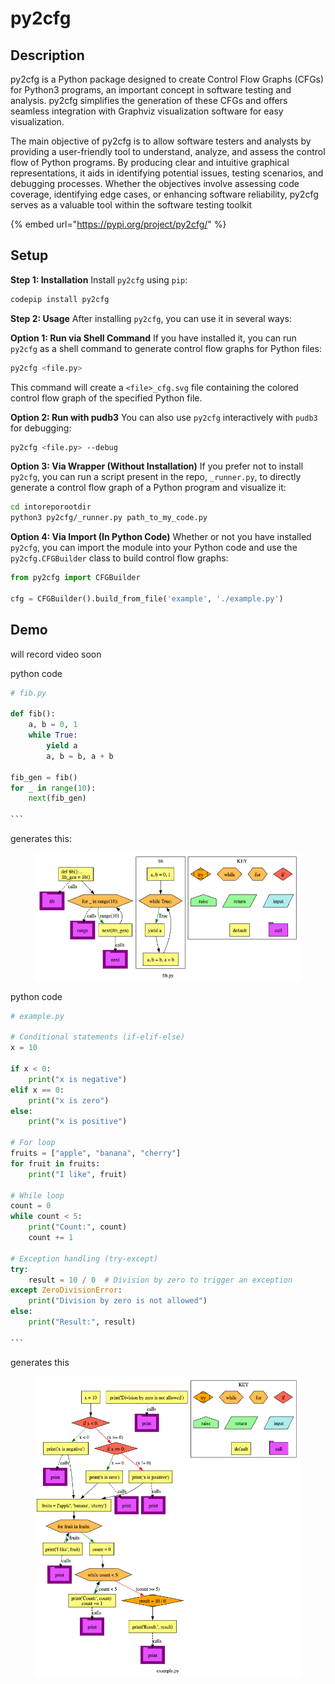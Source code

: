 # py2cfg

## Description

py2cfg is a Python package designed to create Control Flow Graphs (CFGs) for Python3 programs, an important concept in software testing and analysis. py2cfg simplifies the generation of these CFGs and offers seamless integration with Graphviz visualization software for easy visualization.

The main objective of py2cfg is to allow software testers and analysts by providing a user-friendly tool to understand, analyze, and assess the control flow of Python programs. By producing clear and intuitive graphical representations, it aids in identifying potential issues, testing scenarios, and debugging processes. Whether the objectives involve assessing code coverage, identifying edge cases, or enhancing software reliability, py2cfg serves as a valuable tool within the software testing toolkit



{% embed url="https://pypi.org/project/py2cfg/" %}

## Setup

**Step 1: Installation** Install `py2cfg` using `pip`:

```bash
codepip install py2cfg
```

**Step 2: Usage** After installing `py2cfg`, you can use it in several ways:

**Option 1: Run via Shell Command** If you have installed it, you can run `py2cfg` as a shell command to generate control flow graphs for Python files:

```bash
py2cfg <file.py>
```

This command will create a `<file>_cfg.svg` file containing the colored control flow graph of the specified Python file.

**Option 2: Run with pudb3** You can also use `py2cfg` interactively with `pudb3` for debugging:

```bash
py2cfg <file.py> --debug
```

**Option 3: Via Wrapper (Without Installation)** If you prefer not to install `py2cfg`, you can run a script present in the repo, `_runner.py`, to directly generate a control flow graph of a Python program and visualize it:

```bash
cd intoreporootdir
python3 py2cfg/_runner.py path_to_my_code.py
```

**Option 4: Via Import (In  Python Code)** Whether or not you have installed `py2cfg`, you can import the module into your Python code and use the `py2cfg.CFGBuilder` class to build control flow graphs:

```python
from py2cfg import CFGBuilder

cfg = CFGBuilder().build_from_file('example', './example.py')
```



## Demo

will record video soon



python code

````python
# fib.py

def fib():
    a, b = 0, 1
    while True:
        yield a
        a, b = b, a + b

fib_gen = fib()
for _ in range(10):
    next(fib_gen)

```
````

generates this:

<figure><img src="../../.gitbook/assets/image (1).png" alt=""><figcaption></figcaption></figure>



python code

````python
# example.py

# Conditional statements (if-elif-else)
x = 10

if x < 0:
    print("x is negative")
elif x == 0:
    print("x is zero")
else:
    print("x is positive")

# For loop
fruits = ["apple", "banana", "cherry"]
for fruit in fruits:
    print("I like", fruit)

# While loop
count = 0
while count < 5:
    print("Count:", count)
    count += 1

# Exception handling (try-except)
try:
    result = 10 / 0  # Division by zero to trigger an exception
except ZeroDivisionError:
    print("Division by zero is not allowed")
else:
    print("Result:", result)

```
````



generates this

<figure><img src="../../.gitbook/assets/image.png" alt=""><figcaption></figcaption></figure>
